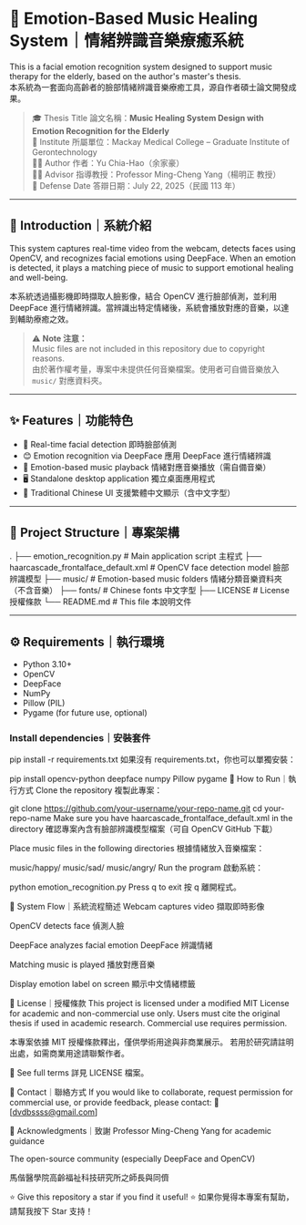 # 🎵 Emotion-Based Music Healing System｜情緒辨識音樂療癒系統

This is a facial emotion recognition system designed to support music therapy for the elderly, based on the author's master's thesis.  
本系統為一套面向高齡者的臉部情緒辨識音樂療癒工具，源自作者碩士論文開發成果。

> 🎓 Thesis Title 論文名稱：**Music Healing System Design with Emotion Recognition for the Elderly**  
> 🏫 Institute 所屬單位：Mackay Medical College – Graduate Institute of Gerontechnology  
> 👨‍🎓 Author 作者：Yu Chia-Hao（余家豪）  
> 👨‍🏫 Advisor 指導教授：Professor Ming-Cheng Yang（楊明正 教授）  
> 📅 Defense Date 答辯日期：July 22, 2025（民國 113 年）

---

## 📘 Introduction｜系統介紹

This system captures real-time video from the webcam, detects faces using OpenCV, and recognizes facial emotions using DeepFace. When an emotion is detected, it plays a matching piece of music to support emotional healing and well-being.

本系統透過攝影機即時擷取人臉影像，結合 OpenCV 進行臉部偵測，並利用 DeepFace 進行情緒辨識。當辨識出特定情緒後，系統會播放對應的音樂，以達到輔助療癒之效。

> ⚠️ **Note 注意：**  
> Music files are not included in this repository due to copyright reasons.  
> 由於著作權考量，專案中未提供任何音樂檔案。使用者可自備音樂放入 `music/` 對應資料夾。

---

## ✨ Features｜功能特色

- 🎥 Real-time facial detection 即時臉部偵測  
- 😊 Emotion recognition via DeepFace 應用 DeepFace 進行情緒辨識  
- 🎵 Emotion-based music playback 情緒對應音樂播放（需自備音樂）  
- 🖥️ Standalone desktop application 獨立桌面應用程式  
- 💬 Traditional Chinese UI 支援繁體中文顯示（含中文字型）

---

## 📂 Project Structure｜專案架構

.
├── emotion_recognition.py # Main application script 主程式
├── haarcascade_frontalface_default.xml # OpenCV face detection model 臉部辨識模型
├── music/ # Emotion-based music folders 情緒分類音樂資料夾（不含音樂）
├── fonts/ # Chinese fonts 中文字型
├── LICENSE # License 授權條款
└── README.md # This file 本說明文件



---

## ⚙️ Requirements｜執行環境

- Python 3.10+
- OpenCV
- DeepFace
- NumPy
- Pillow (PIL)
- Pygame (for future use, optional)

### Install dependencies｜安裝套件


pip install -r requirements.txt
如果沒有 requirements.txt，你也可以單獨安裝：


pip install opencv-python deepface numpy Pillow pygame
🚀 How to Run｜執行方式
Clone the repository 複製此專案：

git clone https://github.com/your-username/your-repo-name.git
cd your-repo-name
Make sure you have haarcascade_frontalface_default.xml in the directory
確認專案內含有臉部辨識模型檔案（可自 OpenCV GitHub 下載）

Place music files in the following directories 根據情緒放入音樂檔案：


music/happy/
music/sad/
music/angry/
Run the program 啟動系統：


python emotion_recognition.py
Press q to exit 按 q 離開程式。

🧠 System Flow｜系統流程簡述
Webcam captures video 擷取即時影像

OpenCV detects face 偵測人臉

DeepFace analyzes facial emotion DeepFace 辨識情緒

Matching music is played 播放對應音樂

Display emotion label on screen 顯示中文情緒標籤

📜 License｜授權條款
This project is licensed under a modified MIT License for academic and non-commercial use only.
Users must cite the original thesis if used in academic research. Commercial use requires permission.

本專案依據 MIT 授權條款釋出，僅供學術用途與非商業展示。
若用於研究請註明出處，如需商業用途請聯繫作者。

📄 See full terms 詳見 LICENSE 檔案。

🙋 Contact｜聯絡方式
If you would like to collaborate, request permission for commercial use, or provide feedback, please contact:
📧 [dvdbssss@gmail.com] 

🙏 Acknowledgments｜致謝
Professor Ming-Cheng Yang for academic guidance

The open-source community (especially DeepFace and OpenCV)

馬偕醫學院高齡福祉科技研究所之師長與同儕

⭐ Give this repository a star if you find it useful!
⭐ 如果你覺得本專案有幫助，請幫我按下 Star 支持！

